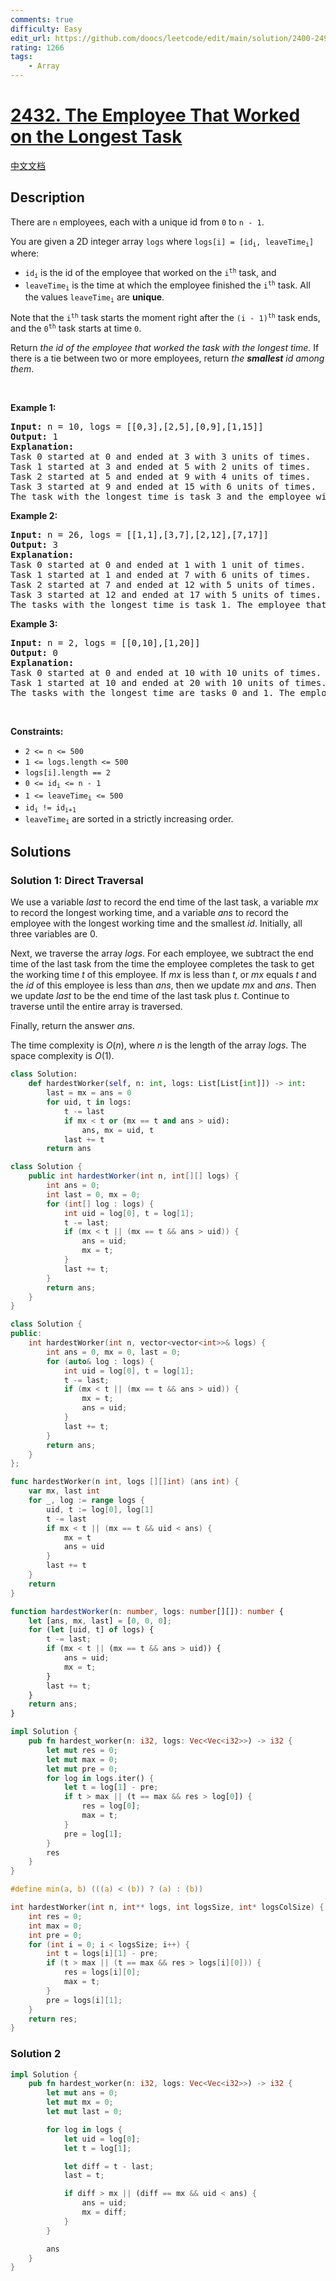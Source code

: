 ```yaml
---
comments: true
difficulty: Easy
edit_url: https://github.com/doocs/leetcode/edit/main/solution/2400-2499/2432.The%20Employee%20That%20Worked%20on%20the%20Longest%20Task/README_EN.md
rating: 1266
tags:
    - Array
---
```


# [2432. The Employee That Worked on the Longest Task](https://leetcode.com/problems/the-employee-that-worked-on-the-longest-task)

[中文文档](/solution/2400-2499/2432.The%20Employee%20That%20Worked%20on%20the%20Longest%20Task/README.md)

## Description

<p>There are <code>n</code> employees, each with a unique id from <code>0</code> to <code>n - 1</code>.</p>

<p>You are given a 2D integer array <code>logs</code> where <code>logs[i] = [id<sub>i</sub>, leaveTime<sub>i</sub>]</code> where:</p>

<ul>
	<li><code>id<sub>i</sub></code> is the id of the employee that worked on the <code>i<sup>th</sup></code> task, and</li>
	<li><code>leaveTime<sub>i</sub></code> is the time at which the employee finished the <code>i<sup>th</sup></code> task. All the values <code>leaveTime<sub>i</sub></code> are <strong>unique</strong>.</li>
</ul>

<p>Note that the <code>i<sup>th</sup></code> task starts the moment right after the <code>(i - 1)<sup>th</sup></code> task ends, and the <code>0<sup>th</sup></code> task starts at time <code>0</code>.</p>

<p>Return <em>the id of the employee that worked the task with the longest time.</em> If there is a tie between two or more employees, return<em> the <strong>smallest</strong> id among them</em>.</p>

<p>&nbsp;</p>
<p><strong class="example">Example 1:</strong></p>

<pre>
<strong>Input:</strong> n = 10, logs = [[0,3],[2,5],[0,9],[1,15]]
<strong>Output:</strong> 1
<strong>Explanation:</strong> 
Task 0 started at 0 and ended at 3 with 3 units of times.
Task 1 started at 3 and ended at 5 with 2 units of times.
Task 2 started at 5 and ended at 9 with 4 units of times.
Task 3 started at 9 and ended at 15 with 6 units of times.
The task with the longest time is task 3 and the employee with id 1 is the one that worked on it, so we return 1.
</pre>

<p><strong class="example">Example 2:</strong></p>

<pre>
<strong>Input:</strong> n = 26, logs = [[1,1],[3,7],[2,12],[7,17]]
<strong>Output:</strong> 3
<strong>Explanation:</strong> 
Task 0 started at 0 and ended at 1 with 1 unit of times.
Task 1 started at 1 and ended at 7 with 6 units of times.
Task 2 started at 7 and ended at 12 with 5 units of times.
Task 3 started at 12 and ended at 17 with 5 units of times.
The tasks with the longest time is task 1. The employee that worked on it is 3, so we return 3.
</pre>

<p><strong class="example">Example 3:</strong></p>

<pre>
<strong>Input:</strong> n = 2, logs = [[0,10],[1,20]]
<strong>Output:</strong> 0
<strong>Explanation:</strong> 
Task 0 started at 0 and ended at 10 with 10 units of times.
Task 1 started at 10 and ended at 20 with 10 units of times.
The tasks with the longest time are tasks 0 and 1. The employees that worked on them are 0 and 1, so we return the smallest id 0.
</pre>

<p>&nbsp;</p>
<p><strong>Constraints:</strong></p>

<ul>
	<li><code>2 &lt;= n &lt;= 500</code></li>
	<li><code>1 &lt;= logs.length &lt;= 500</code></li>
	<li><code>logs[i].length == 2</code></li>
	<li><code>0 &lt;= id<sub>i</sub> &lt;= n - 1</code></li>
	<li><code>1 &lt;= leaveTime<sub>i</sub> &lt;= 500</code></li>
	<li><code>id<sub>i</sub> != id<sub>i+1</sub></code></li>
	<li><code>leaveTime<sub>i</sub></code> are sorted in a strictly increasing order.</li>
</ul>

## Solutions

### Solution 1: Direct Traversal

We use a variable $last$ to record the end time of the last task, a variable $mx$ to record the longest working time, and a variable $ans$ to record the employee with the longest working time and the smallest $id$. Initially, all three variables are $0$.

Next, we traverse the array $logs$. For each employee, we subtract the end time of the last task from the time the employee completes the task to get the working time $t$ of this employee. If $mx$ is less than $t$, or $mx$ equals $t$ and the $id$ of this employee is less than $ans$, then we update $mx$ and $ans$. Then we update $last$ to be the end time of the last task plus $t$. Continue to traverse until the entire array is traversed.

Finally, return the answer $ans$.

The time complexity is $O(n)$, where $n$ is the length of the array $logs$. The space complexity is $O(1)$.

<!-- tabs:start -->

```python
class Solution:
    def hardestWorker(self, n: int, logs: List[List[int]]) -> int:
        last = mx = ans = 0
        for uid, t in logs:
            t -= last
            if mx < t or (mx == t and ans > uid):
                ans, mx = uid, t
            last += t
        return ans
```

```java
class Solution {
    public int hardestWorker(int n, int[][] logs) {
        int ans = 0;
        int last = 0, mx = 0;
        for (int[] log : logs) {
            int uid = log[0], t = log[1];
            t -= last;
            if (mx < t || (mx == t && ans > uid)) {
                ans = uid;
                mx = t;
            }
            last += t;
        }
        return ans;
    }
}
```

```cpp
class Solution {
public:
    int hardestWorker(int n, vector<vector<int>>& logs) {
        int ans = 0, mx = 0, last = 0;
        for (auto& log : logs) {
            int uid = log[0], t = log[1];
            t -= last;
            if (mx < t || (mx == t && ans > uid)) {
                mx = t;
                ans = uid;
            }
            last += t;
        }
        return ans;
    }
};
```

```go
func hardestWorker(n int, logs [][]int) (ans int) {
	var mx, last int
	for _, log := range logs {
		uid, t := log[0], log[1]
		t -= last
		if mx < t || (mx == t && uid < ans) {
			mx = t
			ans = uid
		}
		last += t
	}
	return
}
```

```ts
function hardestWorker(n: number, logs: number[][]): number {
    let [ans, mx, last] = [0, 0, 0];
    for (let [uid, t] of logs) {
        t -= last;
        if (mx < t || (mx == t && ans > uid)) {
            ans = uid;
            mx = t;
        }
        last += t;
    }
    return ans;
}
```

```rust
impl Solution {
    pub fn hardest_worker(n: i32, logs: Vec<Vec<i32>>) -> i32 {
        let mut res = 0;
        let mut max = 0;
        let mut pre = 0;
        for log in logs.iter() {
            let t = log[1] - pre;
            if t > max || (t == max && res > log[0]) {
                res = log[0];
                max = t;
            }
            pre = log[1];
        }
        res
    }
}
```

```c
#define min(a, b) (((a) < (b)) ? (a) : (b))

int hardestWorker(int n, int** logs, int logsSize, int* logsColSize) {
    int res = 0;
    int max = 0;
    int pre = 0;
    for (int i = 0; i < logsSize; i++) {
        int t = logs[i][1] - pre;
        if (t > max || (t == max && res > logs[i][0])) {
            res = logs[i][0];
            max = t;
        }
        pre = logs[i][1];
    }
    return res;
}
```

<!-- tabs:end -->

### Solution 2

<!-- tabs:start -->

```rust
impl Solution {
    pub fn hardest_worker(n: i32, logs: Vec<Vec<i32>>) -> i32 {
        let mut ans = 0;
        let mut mx = 0;
        let mut last = 0;

        for log in logs {
            let uid = log[0];
            let t = log[1];

            let diff = t - last;
            last = t;

            if diff > mx || (diff == mx && uid < ans) {
                ans = uid;
                mx = diff;
            }
        }

        ans
    }
}
```

<!-- tabs:end -->

<!-- end -->
